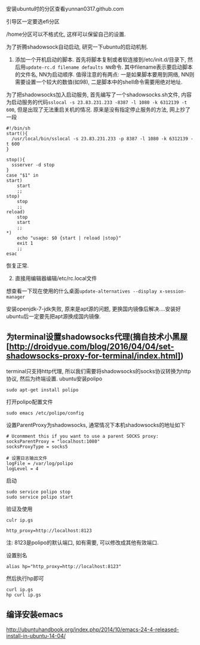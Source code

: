 安装ubuntu时的分区查看yunnan0317.github.com

引导区一定要选efi分区

/home分区可以不格式化, 这样可以保留自己的设置.



为了折腾shadowsock自动启动, 研究一下ubuntu的启动机制.

1. 添加一个开机启动的脚本. 首先将脚本复制或者软连接到/etc/init.d/目录下, 然后用`update-rc.d filename defaults NN`命令. 其中filename表示要启动脚本的文件名, NN为启动顺序. 值得注意的有两点: 一是如果脚本要用到网络, NN则需要设置一个较大的数值(如98), 二是脚本中的shell命令需要用绝对地址.

为了把shadowsocks加入启动服务, 首先编写了一个shadowsocks.sh文件, 内容为启动服务的代码`sslocal -s 23.83.231.233 -8387 -l 1080 -k 6312139 -t 600`, 但是出现了无法重启关机的情况. 原来是没有指定停止服务的方法, 网上抄了一段

    #!/bin/sh
    start(){
      /usr/local/bin/sslocal -s 23.83.231.233 -p 8387 -l 1080 -k 6312139 -t 600
    }

    stop(){
      ssserver -d stop
    }
    case "$1" in
    start)
        start
        ;;
    stop)
        stop
        ;;
    reload)
        stop
        start
        ;;
    *)
        echo "usage: $0 {start | reload |stop}"
        exit 1
        ;;
    esac


恢复正常.

2. 直接用编辑器编辑/etc/rc.local文件


想查看一下现在使用的什么桌面`update-alternatives --display x-session-manager`


安装openjdk-7-jdk失败, 原来是apt源的问题, 更换国内镜像后解决....安装好ubuntu后一定要先把apt源换成国内镜像.


## 为terminal设置shadowsocks代理(摘自技术小黑屋[http://droidyue.com/blog/2016/04/04/set-shadowsocks-proxy-for-terminal/index.html])



terminal只支持http代理, 所以我们需要将shadowsocks的socks协议转换为http协议, 然后为终端设置.
ubuntu安装polipo

    sudo apt-get install polipo

打开polipo配置文件

    sudo emacs /etc/polipo/config

设置ParentProxy为shadowsocks, 通常情况下本机shadowsocks的地址如下

    # Uconmment this if you want to use a parent SOCKS proxy:
    socksParentProxy = "localhost:1080"
    socksProxyType = socks5

    # 设置日志输出文件
    logFile = /var/log/polipo
    logLevel = 4

启动

    sudo service polipo stop
    sudo service polipo start

验证及使用

    culr ip.gs

    http_proxy=http://localhost:8123

注: 8123是polipo的默认端口, 如有需要, 可以修改成其他有效端口.

设置别名

    alias hp="http_proxy=http://localhost:8123"

然后执行hp即可

    curl ip.gs
    hp curl ip.gs


## 编译安装emacs

http://ubuntuhandbook.org/index.php/2014/10/emacs-24-4-released-install-in-ubuntu-14-04/
